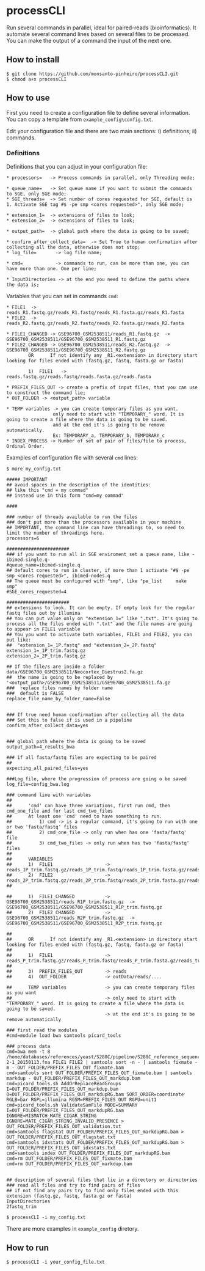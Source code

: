 # processCLI

Run several commands in parallel, ideal for paired-reads (bioinformatics).
It automate several command lines based on several files to be processed. You can make the output of a command the input of the next one.

## How to install

```
$ git clone https://github.com/monsanto-pinheiro/processCLI.git
$ chmod a+x processCLI
```

## How to use

First you need to create a configuration file to define several information. You can copy a template from `example_config\config.txt`.

Edit your configuration file and there are two main sections: i) definitions; ii) commands.
 
### Definitions

Definitions that you can adjust in your configuration file:

	* processors=   -> Process commands in parallel, only Threading mode;

	* queue_name=   -> Set queue name if you want to submit the commands to SGE, only SGE mode;
	* SGE_threads=  -> Set number of cores requested for SGE, default is 1. Activate SGE tag #$ -pe smp <cores requested>", only SGE mode;
	
	* extension_1=  -> extensions of files to look;
	* extension_2=  -> extensions of files to look;
	
	* output_path=  -> global path where the data is going to be saved;
	
	* confirm_after_collect_data=  -> Set True to human confirmation after collecting all the data, otherwise does not stop;
	* log_file=  	  -> log file name;
	
	* cmd=  		  -> commands to run, can be more than one, you can have more than one. One per line;
	
	* InputDirectories -> at the end you need to define the paths where the data is; 
	
Variables that you can set in commands `cmd`:

	* FILE1	 -> reads_R1.fastq.gz/reads_R1.fastq/reads_R1.fasta.gz/reads_R1.fasta 
	* FILE2	 -> reads_R2.fastq.gz/reads_R2.fastq/reads_R2.fasta.gz/reads_R2.fasta

	* FILE1_CHANGED -> GSE96700_GSM2538511/reads_R1.fastq.gz  ->  GSE96700_GSM2538511/GSE96700_GSM2538511_R1.fastq.gz 
	* FILE2_CHANGED -> GSE96700_GSM2538511/reads_R2.fastq.gz  ->  GSE96700_GSM2538511/GSE96700_GSM2538511_R2.fastq.gz
			OR		If not identify any _R1.<extension> in directory start looking for files ended with (fastq.gz, fastq, fasta.gz or fasta) 

			1)  FILE1	-> reads.fastq.gz/reads.fastq/reads.fasta.gz/reads.fasta

	* PREFIX_FILES_OUT -> create a prefix of input files, that you can use to construct the command lie;
	* OUT_FOLDER -> <output_path> variable

	* TEMP variables -> you can create temporary files as you want.
					 only need to start with "TEMPORARY_" word. It is going to create a file where the data is going to be saved. 
					 and at the end it's is going to be remove automatically.
					 Ex: TEMPORARY_a, TEMPORARY_b, TEMPORARY_c
	* INDEX_PROCESS -> Number of set of pair of files/file to process, Ordinal Order.


Examples of configuration file with several `cmd` lines:

```
$ more my_config.txt

##### IMPORTANT
## avoid spaces in the description of the identities: 
## like this "cmd = my commad"
## instead use in this form "cmd=my commad"

####

### number of threads available to run the files
### don't put more than the processors available in your machine
## IMPORTANT, the command line can have threadings to, so need to limit the number of threadings here.
processors=6

#######################
### if you want to run all in SGE enviroment set a queue name, like -ibimed-single.q-
#queue_name=ibimed-single.q
## default cores to run in cluster, if more than 1 activate "#$ -pe smp <cores requested>", ibimed-nodes.q
## The queue must be configured with "smp", like "pe_list     make smp"
#SGE_cores_requested=4

#######################
## extensions to look. It can be empty. If empty look for the regular fastq files out by illumina
## You can put value only on "extension_1=" like ".txt". It's going to process all the files ended with ".txt" and the file names are going to appear in FILE1 variable
## You you want to activate both variables, FILE1 and FILE2, you can put like:
##  "extension_1=_1P.fastq" and "extension_2=_2P.fastq"
extension_1=_1P_trim.fastq.gz
extension_2=_2P_trim.fastq.gz

## If the file/s are inside a folder data/GSE96700_GSM2538511/Neocortex_Diestrus2.fa.gz
##	the name is going to be replaced by  '<output_path>/GSE96700_GSM2538511/GSE96700_GSM2538511.fa.gz
###  replace files names by folder name
###  default is FALSE
replace_file_name_by_folder_name=False


### If true need human confirmation after collecting all the data
### Set this to false if is used in a pipeline
confirm_after_collect_data=yes


### global path where the data is going to be saved
output_path=4_results_bwa

### if all fasta/fastq files are expecting to be paired
##
expecting_all_paired_files=yes

###Log file, where the progression of process are going o be saved
log_file=config_bwa.log

### command line with variables
##
##  	'cmd' can have three variations, first run cmd, then cmd_one_file and for last cmd_two_files
##		At least one 'cmd' need to have something to run.
##			1) cmd -> is a regular command, it's going to run with one or two 'fasta/fastq' files
##			2) cmd_one_file -> only run when has one 'fasta/fastq' file
##			3) cmd_two_files -> only run when has two 'fasta/fastq' files
##
## 		VARIABLES
##		1)	FILE1					-> reads_1P_trim.fastq.gz/reads_1P_trim.fastq/reads_1P_trim.fasta.gz/reads_1P_trim.fasta 
##		2)	FILE2					-> reads_2P_trim.fastq.gz/reads_2P_trim.fastq/reads_2P_trim.fasta.gz/reads_2P_trim.fasta
##		

##		1)	FILE1_CHANGED			-> GSE96700_GSM2538511/reads_R1P_trim.fastq.gz  ->  GSE96700_GSM2538511/GSE96700_GSM2538511_R1P_trim.fastq.gz 
##		2)	FILE2_CHANGED			-> GSE96700_GSM2538511/reads_R2P_trim.fastq.gz  ->  GSE96700_GSM2538511/GSE96700_GSM2538511_R2P_trim.fastq.gz

##
##		OR		If not identify any _R1.<extension> in directory start looking for files ended with (fastq.gz, fastq, fasta.gz or fasta)
##
##		1)  FILE1					-> reads_P_trim.fastq.gz/reads_P_trim.fastq/reads_P_trim.fasta.gz/reads_trim.fasta
##
##		3)	PREFIX_FILES_OUT		-> reads
##		4)	OUT_FOLDER				-> outData/reads/....

##		TEMP variables				-> you can create temporary files as you want
##   								-> only need to start with "TEMPORARY_" word. It is going to create a file where the data is going to be saved. 
									-> at the end it's is going to be remove automatically

### first read the modules
#cmd=module load bwa samtools picard_tools

### process data
cmd=bwa mem -t 8 /home/databases/references/yeast/S288C/pipeline/S288C_reference_sequence_R64-2-1_20150113.fna FILE1 FILE2 | samtools sort -n - | samtools fixmate -m - OUT_FOLDER/PREFIX_FILES_OUT_fixmate.bam
cmd=samtools sort OUT_FOLDER/PREFIX_FILES_OUT_fixmate.bam | samtools markdup - OUT_FOLDER/PREFIX_FILES_OUT_markdup.bam
cmd=picard_tools.sh AddOrReplaceReadGroups I=OUT_FOLDER/PREFIX_FILES_OUT_markdup.bam O=OUT_FOLDER/PREFIX_FILES_OUT_markdupRG.bam SORT_ORDER=coordinate RGLB=bar RGPL=illumina RGSM=PREFIX_FILES_OUT RGPU=unit1
cmd=picard_tools.sh ValidateSamFile MODE=SUMMARY I=OUT_FOLDER/PREFIX_FILES_OUT_markdupRG.bam IGNORE=MISMATCH_MATE_CIGAR_STRING IGNORE=MATE_CIGAR_STRING_INVALID_PRESENCE > OUT_FOLDER/PREFIX_FILES_OUT_validation.txt
cmd=samtools flagstat OUT_FOLDER/PREFIX_FILES_OUT_markdupRG.bam > OUT_FOLDER/PREFIX_FILES_OUT_flagstat.txt
cmd=samtools idxstats OUT_FOLDER/PREFIX_FILES_OUT_markdupRG.bam > OUT_FOLDER/PREFIX_FILES_OUT_idxstats.txt
cmd=santools index OUT_FOLDER/PREFIX_FILES_OUT_markdupRG.bam
cmd=rm OUT_FOLDER/PREFIX_FILES_OUT_fixmate.bam
cmd=rm OUT_FOLDER/PREFIX_FILES_OUT_markdup.bam


## description of several files that lie in a directory or directories
### read all files and try to find pairs of files
## if not find any pairs try to find only files ended with this extension (fastq.gz, fastq, fasta.gz or fasta) 
InputDirectories
2fastq_trim

$ processCLI -i my_config.txt
```

There are more examples in `example_config` diretory.

## How to run

```
$ processCLI -i your_config_file.txt
```


